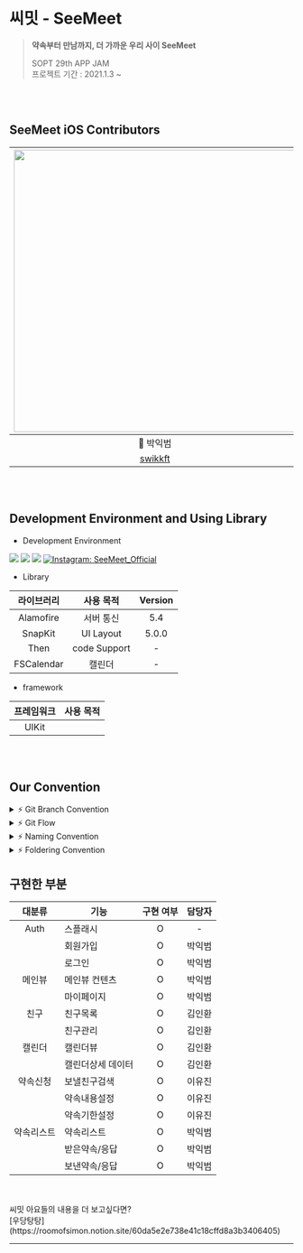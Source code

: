 #  씨밋 - SeeMeet
> **약속부터 만남까지, 더 가까운 우리 사이 SeeMeet** <br>
>
> SOPT 29th APP JAM <br>
> 프로젝트 기간 : 2021.1.3 ~ 

<br>

<br>

##  SeeMeet iOS Contributors
 <img src="https://user-images.githubusercontent.com/46644241/124632766-97b0d380-debf-11eb-9ec7-734b282cbc5d.png" width="500"> | ![KakaoTalk_Photo_2022-01-12-23-24-01](https://user-images.githubusercontent.com/51031771/149158747-9d7343b9-932b-40c7-87fd-996a8db21ae3.jpeg) | ![KakaoTalk_Photo_2022-01-12-23-25-07](https://user-images.githubusercontent.com/51031771/149158516-134a88b5-d165-48f9-a231-d712ee093eab.jpeg) | 
 :---------:|:----------:|:---------:
 🍎 박익범 | 🍎 김인환 | 🍎 이유진 
 [swikkft](https://github.com/parkikbum) | [loinsir](https://github.com/loinsir) | [yujinnee](https://github.com/yujinnee)

<br>
<br>

## Development Environment and Using Library
- Development Environment
<p align="left">
<img src ="https://img.shields.io/badge/Swift-5.0-ff69b4">
<img src ="https://img.shields.io/badge/Xcode-13.2.1-yellow">
<img src ="https://img.shields.io/badge/iOS-15.2-orange">
<a href="https://www.instagram.com/seemeet_teeam_/">
      <img alt="Instagram: SeeMeet_Official" src="https://img.shields.io/badge/SeeMeetInstagram-9986ee" target="_blank" />
  </a>
  </p>

- Library

라이브러리 | 사용 목적 | Version
:---------:|:----------:|:---------:
 Alamofire | 서버 통신 | 5.4
 SnapKit | UI Layout | 5.0.0
 Then | code Support | -
 FSCalendar | 캘린더 | -

- framework

프레임워크 | 사용 목적 
:---------:|:----------:
 UIKit | &nbsp;

<br>
<br>

## Our Convention
<details>
 <summary> ⚡ Git Branch Convention </summary>
 <div markdown="1">       

 ---
 
 - **Branch Naming Rule**
    - Issue 작성 후 생성되는 번호와 Issue의 간략한 설명 등을 조합하여 Branch 이름 결정
    - `<Prefix>/<Issue_Number>-<Description>`
- **Commit Message Rule**
    - `[Prefix] : - <Description>`
- **Code Review Rule**
    - 리뷰를 합리적, 중립적으로 받아들이기 (무조껀 좋아 무조껀 싫어는 곤란합니다^^)
    - 반영이 어렵다면, 왜 어려운지 합리적인 이유를 대야 함
    - 모든 리뷰는 합리적 판단에 의거하여 한번 더 생각할 수 있는 기회가 될 수 있도록 함
   
 <br>

 </div>
 </details>

 <details>
 <summary> ⚡ Git Flow </summary>
 <div markdown="1">       

 ---
 
 ```
1. Issue 생성 : 담당자, 라벨(우선순위,담당자라벨), 프로젝트 연결 

2. 로컬에서 develop 최신화 : git pull (origin develop) 

3. feature Branch 생성⭐️ : git switch -c Prefix/IssueNumber-description 

4. Add - Commit - Push - Pull Request 의 과정을 거친다.
   ⚠️ commit template 사용하여 이슈번호쓰기 ex. [CHORE] : #12 - UIstyle 적용
   
5. Pull Request 작성 
 closed: #IssueNumber로 이슈 연결, 프로젝트 연결, 리뷰어 지정

5. Code Review 완료 → Pull Request 작성자가 develop Branch로 merge

6. 종료된 Issue와 Pull Request의 Label과 Project를 관리
```
   
 <br>

 </div>
 </details>

<details>
 <summary> ⚡ Naming Convention </summary>
 <div markdown="1">       

 ---
 
- 함수 : **lowerCamelCase** 사용하고 동사로 시작
- 변수, 상수 : **lowerCamelCase** 사용
- 클래스 : **UpperCamelCase** 사용
- 파일명 (약어사용)
    - ViewController → `VC`
    - TableViewCell → `TVC`
    - CollectionViewCell → `CVC`
 <br>

 </div>
 </details>

<details>
 <summary> ⚡ Foldering Convention </summary>
 <div markdown="1">       

 ---
<img src="https://user-images.githubusercontent.com/73978827/149062207-b483a532-6cea-4ddf-9270-dd1c89090022.png" width="500">

   
 <br>

 </div>
 </details>

## 구현한 부분

대분류 | 기능 | 구현 여부 | 담당자
:---------:|---------|:----------:|:---------:
 Auth | 스플래시 |O| -
 &nbsp; | 회원가입 |O| 박익범
  &nbsp; | 로그인 |O| 박익범
  메인뷰 | 메인뷰 컨텐츠 |O| 박익범
  &nbsp; | 마이페이지 |O| 박익범
  친구 | 친구목록 |O| 김인환
   &nbsp; | 친구관리 |O| 김인환
  캘린더| 캘린더뷰 |O| 김인환
 &nbsp; | 캘린더상세 데이터 |O| 김인환
  약속신청| 보낼친구검색 |O| 이유진
  &nbsp; | 약속내용설정 |O| 이유진
  &nbsp; | 약속기한설정 |O| 이유진
  약속리스트| 약속리스트 |O| 박익범
  &nbsp; | 받은약속/응답 |O| 박익범
  &nbsp; | 보낸약속/응답 |O| 박익범
   
<br>
<br>
 씨밋 아요들의 내용을 더 보고싶다면?
<br>
 [우당탕탕](https://roomofsimon.notion.site/60da5e2e738e41c18cffd8a3b3406405)
<br>


---
